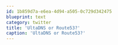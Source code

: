```yaml
---
id: 1b859d7a-e6ea-4d94-a505-0c729d342475
blueprint: text
category: twitter
title: 'UltaDNS or Route53?'
caption: 'UltaDNS or Route53?'
---
```

